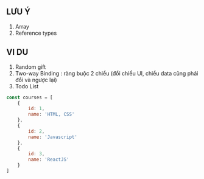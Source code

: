 ## LƯU Ý
1. Array 
2. Reference types

## VI DU
1. Random gift
2. Two-way Binding : ràng buộc 2 chiều (đổi chiều UI, chiều data cũng phải đổi và ngược lại)
3. Todo List

```jsx
const courses = [
    {
        id: 1, 
        name: 'HTML, CSS'
    },
    {
        id: 2, 
        name: 'Javascript'
    },
    {
        id: 3, 
        name: 'ReactJS'
    }
]
```